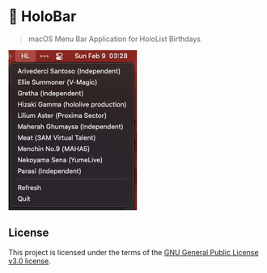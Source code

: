# 🌟 HoloBar

> macOS Menu Bar Application for HoloList Birthdays

![Screenshot of Holobar](./assets/screenshot.png)

## License

This project is licensed under the terms of the [GNU General Public License v3.0 license](./LICENSE.txt).
